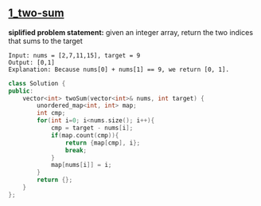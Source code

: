 ## [1_two-sum](https://leetcode.com/problems/two-sum/)

**siplified problem statement:**
given an integer array,
return the two indices that sums to the target

```
Input: nums = [2,7,11,15], target = 9
Output: [0,1]
Explanation: Because nums[0] + nums[1] == 9, we return [0, 1].
```


```cpp
class Solution {
public:
    vector<int> twoSum(vector<int>& nums, int target) {
        unordered_map<int, int> map;
        int cmp;
        for(int i=0; i<nums.size(); i++){
            cmp = target - nums[i];
            if(map.count(cmp)){
                return {map[cmp], i};
                break;
            }
            map[nums[i]] = i;
        }
        return {};
    }
};
```